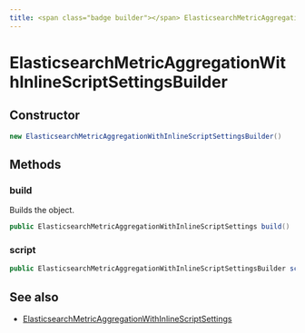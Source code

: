 ```yaml
---
title: <span class="badge builder"></span> ElasticsearchMetricAggregationWithInlineScriptSettingsBuilder
---
```

# <span class="badge builder"></span> ElasticsearchMetricAggregationWithInlineScriptSettingsBuilder

## Constructor

```java
new ElasticsearchMetricAggregationWithInlineScriptSettingsBuilder()
```
## Methods

### <span class="badge object-method"></span> build

Builds the object.

```java
public ElasticsearchMetricAggregationWithInlineScriptSettings build()
```

### <span class="badge object-method"></span> script

```java
public ElasticsearchMetricAggregationWithInlineScriptSettingsBuilder script(InlineScript script)
```

## See also

 * <span class="badge object-type-class"></span> [ElasticsearchMetricAggregationWithInlineScriptSettings](./object-ElasticsearchMetricAggregationWithInlineScriptSettings.md)
